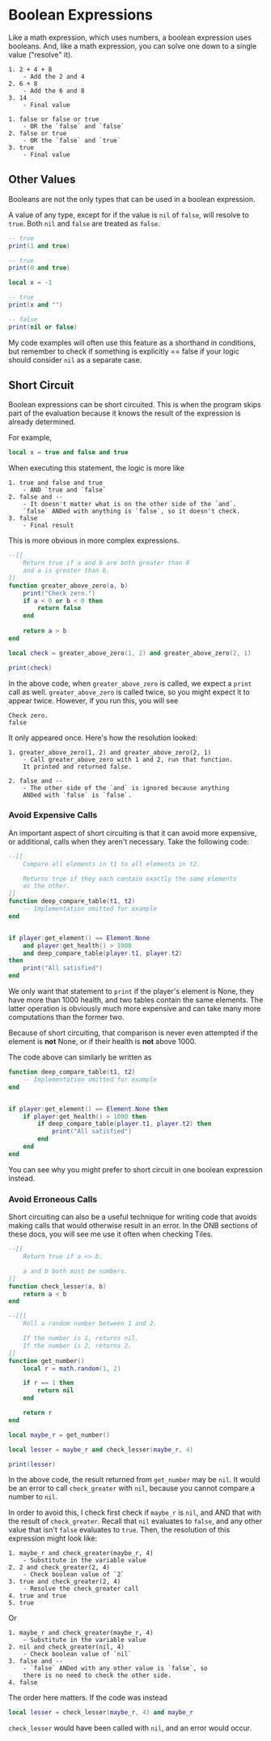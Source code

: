# Boolean Expressions

Like a math expression, which uses numbers, a boolean expression uses 
booleans. And, like a math expression, you can solve one down to a 
single value ("resolve" it).

```
1. 2 + 4 + 8
    - Add the 2 and 4
2. 6 + 8
    - Add the 6 and 8
3. 14
    - Final value
```

```
1. false or false or true
    - OR the `false` and `false`
2. false or true
    - OR the `false` and `true`
3. true
    - Final value
```

## Other Values

Booleans are not the only types that can be used in a boolean expression.

A value of any type, except for if the value is `nil` of `false`, will 
resolve to `true`. Both `nil` and `false` are treated as `false`.

```lua
-- true
print(1 and true)

-- true
print(0 and true)

local x = -1

-- true
print(x and "")

-- false
print(nil or false)
```

My code examples will often use this feature as a shorthand in conditions, 
but remember to check if something is explicitly == false if your logic 
should consider `nil` as a separate case.

## Short Circuit

Boolean expressions can be short circuited. This is when the program skips part 
of the evaluation because it knows the result of the expression is already determined. 

For example, 

```lua
local x = true and false and true
```
When executing this statement, the logic is more like

```
1. true and false and true
    - AND `true and `false`
2. false and --
    - It doesn't matter what is on the other side of the `and`.
    `false` ANDed with anything is `false`, so it doesn't check.
3. false
    - Final result
```

This is more obvious in more complex expressions.

```lua
--[[
    Return true if a and b are both greater than 0 
    and a is greater than b.
]]
function greater_above_zero(a, b)
    print("Check zero.")
    if a < 0 or b < 0 then 
        return false
    end
    
    return a > b
end

local check = greater_above_zero(1, 2) and greater_above_zero(2, 1)

print(check)
```

In the above code, when `greater_above_zero` is called, we expect a `print` call 
as well. `greater_above_zero` is called twice, so you might expect it to appear 
twice. However, if you run this, you will see

```
Check zero.
false
```

It only appeared once. Here's how the resolution looked:

```
1. greater_above_zero(1, 2) and greater_above_zero(2, 1)
    - Call greater_above_zero with 1 and 2, run that function.
    It printed and returned false.

2. false and --
    - The other side of the `and` is ignored because anything
    ANDed with `false` is `false`.
```

### Avoid Expensive Calls

An important aspect of short circuiting is that it can avoid more expensive, or additional, 
calls when they aren't necessary. Take the following code:

```lua
--[[
    Compare all elements in t1 to all elements in t2. 

    Returns true if they each contain exactly the same elements 
    as the other.
]]
function deep_compare_table(t1, t2)
    -- Implementation omitted for example
end


if player:get_element() == Element.None 
    and player:get_health() > 1000
    and deep_compare_table(player.t1, player.t2)
then
    print("All satisfied")
end
```

We only want that statement to `print` if the player's element is None, they have more than 
1000 health, and two tables contain the same elements. The latter operation is obviously 
much more expensive and can take many more computations than the former two. 

Because of short circuiting, that comparison is never even attempted if the element is **not** 
None, or if their health is **not** above 1000.

The code above can similarly be written as

```lua
function deep_compare_table(t1, t2)
    -- Implementation omitted for example
end


if player:get_element() == Element.None then
    if player:get_health() > 1000 then 
        if deep_compare_table(player.t1, player.t2) then
            print("All satisfied")
        end
    end
end
```
You can see why you might prefer to short circuit in one boolean expression instead.

### Avoid Erroneous Calls

Short circuiting can also be a useful technique for writing code that avoids making calls 
that would otherwise result in an error. In the ONB sections of these docs, you will see 
me use it often when checking Tiles.

```lua
--[[
    Return true if a <> b. 

    a and b both must be numbers.
]]
function check_lesser(a, b)
    return a < b
end

--[[[
    Roll a random number between 1 and 2.

    If the number is 1, returns nil.
    If the number is 2, returns 2.
]]
function get_number()
    local r = math.random(1, 2)

    if r == 1 then 
        return nil
    end

    return r
end

local maybe_r = get_number()

local lesser = maybe_r and check_lesser(maybe_r, 4)

print(lesser)
```
In the above code, the result returned from `get_number` may be `nil`. It would be an error to call 
`check_greater` with `nil`, because you cannot compare a number to `nil`. 

In order to avoid this, I check first check if `maybe_r` is `nil`, and AND that with the result 
of `check_greater`. Recall that `nil` evaluates to `false`, and any other value that isn't `false` 
evaluates to `true`. Then, the resolution of this expression might look like:

```
1. maybe_r and check_greater(maybe_r, 4)
    - Substitute in the variable value
2. 2 and check_greater(2, 4)
    - Check boolean value of `2`
3. true and check_greater(2, 4)
    - Resolve the check_greater call
4. true and true
5. true
```

Or

```
1. maybe_r and check_greater(maybe_r, 4)
    - Substitute in the variable value
2. nil and check_greater(nil, 4)
    - Check boolean value of `nil`
3. false and --
    - `false` ANDed with any other value is `false`, so 
    there is no need to check the other side.
4. false
```

The order here matters. If the code was instead 

```lua
local lesser = check_lesser(maybe_r, 4) and maybe_r
```

`check_lesser` would have been called with `nil`, and an error would occur.
